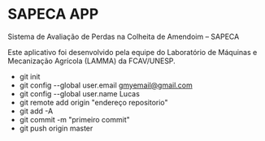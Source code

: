 # SAPECA APP

Sistema de Avaliação de Perdas na Colheita de Amendoim – SAPECA

Este aplicativo foi desenvolvido pela equipe do Laboratório de Máquinas e Mecanização Agrícola (LAMMA) da FCAV/UNESP.

- git init
- git config --global user.email gmyemail@gmail.com 
- git config --global user.name Lucas
- git remote add origin "endereço repositorio"
- git add -A
- git commit -m "primeiro commit"
- git push origin master